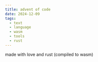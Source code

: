 ```yaml
---
title: advent of code
date: 2024-12-09
tags:
  - text
  - language
  - wasm
  - tools
  - rust
---
```


made with love and rust (compiled to wasm)

<script src="./adventofcode/bootstrap.js"></script>
<link href="./adventofcode.css" rel="stylesheet" type="text/css">
